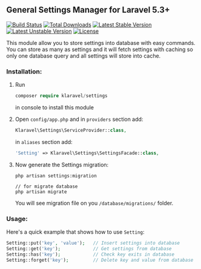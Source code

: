 ## General Settings Manager for Laravel 5.3+
[![Build Status](https://travis-ci.org/klaravel/settings.svg)](https://travis-ci.org/klaravel/settings)
[![Total Downloads](https://poser.pugx.org/klaravel/settings/d/total.svg)](https://packagist.org/packages/klaravel/settings)
[![Latest Stable Version](https://poser.pugx.org/klaravel/settings/v/stable.svg)](https://packagist.org/packages/klaravel/settings)
[![Latest Unstable Version](https://poser.pugx.org/klaravel/settings/v/unstable.svg)](https://packagist.org/packages/klaravel/settings)
[![License](https://poser.pugx.org/klaravel/settings/license.svg)](https://packagist.org/packages/klaravel/settings)

This module allow you to store settings into database with easy commands. You can store as many as settings and it will fetch settings with caching so only one database query and all settings will store into cache.

### Installation:

1. Run
   ```php
   composer require klaravel/settings
   ```     
   in console to install this module

2. Open `config/app.php` and in `providers` section add:
 
    ```php
    Klaravel\Settings\ServiceProvider::class,
    ```

    in `aliases` section add:

    ```php
    'Setting' => Klaravel\Settings\SettingsFacade::class,
    ```
3. Now generate the Settings migration:

    ```
    php artisan settings:migration

    // for migrate database
    php artisan migrate
    ```
    You will see migration file on you `/database/migrations/` folder.

### Usage:
Here's a quick example that shows how to use `Setting`:

```php
Setting::put('key', 'value');   // Insert settings into database
Setting::get('key');            // Get settings from database
Setting::has('key');            // Check key exits in database
Setting::forget('key');         // Delete key and value from database
```